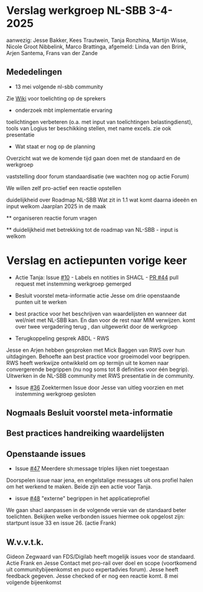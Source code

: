 # Verslag werkgroep NL-SBB 3-4-2025

aanwezig: Jesse Bakker, Kees Trautwein, Tanja Ronzhina, Martijn Wisse, Nicole Groot Nibbelink, Marco Brattinga,
afgemeld: Linda van den Brink, Arjen Santema, Frans van der Zande

## Mededelingen

* 13 mei volgende nl-sbb community

Zie [Wiki](https://www.nl-sbb-community.nl/index.php/Hoofdpagina) voor toelichting op de sprekers

* onderzoek mbt implementatie ervaring

toelichtingen verbeteren (o.a. met input van toelichtingen belastingdienst), tools van Logius ter beschikking stellen, met name excels. zie ook presentatie 

* Wat staat er nog op de planning

Overzicht wat we de komende tijd gaan doen met de standaard en de werkgroep

vaststelling door forum standaardisatie (we wachten nog op actie Forum)

We willen zelf pro-actief een reactie opstellen

duidelijkheid over Roadmap NL-SBB
Wat zit in 1.1
wat komt daarna
ideeën en input welkom
Jaarplan 2025 in de maak

** organiseren reactie forum vragen

** duidelijkheid met betrekking tot de roadmap van NL-SBB - input is welkom

# Verslag en actiepunten vorige keer

* Actie Tanja: Issue [#10](https://github.com/Geonovum/NL-SBB/issues/10) - Labels en notities in SHACL - [PR #44](https://github.com/Geonovum/NL-SBB/pull/44)
pull request met instemming werkgroep gemerged
 
* Besluit voorstel meta-informatie
actie Jesse om drie openstaande punten uit te werken
 
* best practice voor het beschrijven van waardelijsten en wanneer dat wel/niet met NL-SBB kan. En dan voor de rest naar MIM verwijzen.
komt over twee vergadering terug , dan uitgewerkt door de werkgroep
 
* Terugkoppeling gesprek ABDL - RWS

Jesse en Arjen hebben gesproken met Mick Baggen van RWS over hun uitdagingen. Behoefte aan best practice voor groeimodel voor begrippen. RWS heeft werkwijze ontwikkeld om op termijn uit te komen naar convergerende begrippen (nu nog soms tot 8 definities voor één begrip). Uitwerken in de NL-SBB community met RWS presentatie in de community.

* Issue [#36](https://github.com/Geonovum/NL-SBB/issues/36) Zoektermen
Issue door Jesse van uitleg voorzien en met instemming werkgroep gesloten

## Nogmaals Besluit voorstel meta-informatie

## Best practices handreiking waardelijsten

## Openstaande issues

* Issue [#47](https://github.com/Geonovum/NL-SBB/issues/47) Meerdere sh:message triples lijken niet toegestaan

Doorspelen issue naar jena, en engelstalige messages uit ons profiel halen om het werkend te maken. Beide zijn een actie voor Tanja.

* issue [#48](https://github.com/Geonovum/NL-SBB/issues/48) "externe" begrippen in het applicatieprofiel

We gaan shacl aanpassen in de volgende versie van de standaard beter toelichten.
Bekijken welke verbonden issues hiermee ook opgelost zijn: startpunt  issue 33 en issue 26. (actie Frank)

## W.v.v.t.k.
Gideon Zegwaard van FDS/Digilab heeft mogelijk issues voor de standaard. Actie Frank en Jesse
Contact met pro-rail over doel en scope (voortkomend uit communitybijeenkomst en puco expertadvies forum). Jesse heeft feedback gegeven. Jesse checked of er nog een reactie komt.
8 mei volgende bijeenkomst